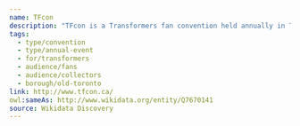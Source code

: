 ```yaml
---
name: TFcon
description: "TFcon is a Transformers fan convention held annually in Toronto since 2002. The convention celebrates all things Transformers, featuring dealers, artists, panels, displays, and a large community of collectors and fans. With approximately 2,500 attendees, it's one of the largest Transformers-focused conventions in the world."
tags:
  - type/convention
  - type/annual-event
  - for/transformers
  - audience/fans
  - audience/collectors
  - borough/old-toronto
link: http://www.tfcon.ca/
owl:sameAs: http://www.wikidata.org/entity/Q7670141
source: Wikidata Discovery
---
```

